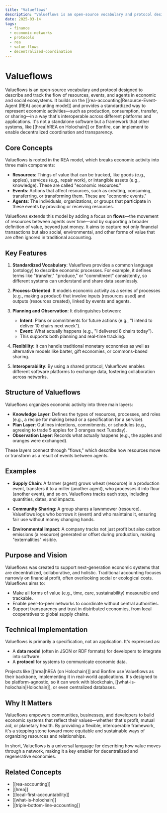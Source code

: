 ```yaml
---
title: "Valueflows"
description: "Valueflows is an open-source vocabulary and protocol designed to describe and track the flow of resources, events, and agents in economic and social ecosystems."
date: 2025-03-14
tags:
  - finance
  - economic-networks
  - protocols
  - rea
  - value-flows
  - decentralized-coordination
---
```


# Valueflows

Valueflows is an open-source vocabulary and protocol designed to describe and track the flow of resources, events, and agents in economic and social ecosystems. It builds on the [[rea-accounting|Resource-Event-Agent (REA) accounting model]] and provides a standardized way to represent economic activities—such as production, consumption, transfer, or sharing—in a way that's interoperable across different platforms and applications. It's not a standalone software but a framework that other systems, like [[hrea|hREA on Holochain]] or Bonfire, can implement to enable decentralized coordination and transparency.

## Core Concepts

Valueflows is rooted in the REA model, which breaks economic activity into three main components:

- **Resources**: Things of value that can be tracked, like goods (e.g., apples), services (e.g., repair work), or intangible assets (e.g., knowledge). These are called "economic resources."
- **Events**: Actions that affect resources, such as creating, consuming, transferring, or transforming them. These are "economic events."
- **Agents**: The individuals, organizations, or groups that participate in these events by providing or receiving resources.

Valueflows extends this model by adding a focus on **flows**—the movement of resources between agents over time—and by supporting a broader definition of value, beyond just money. It aims to capture not only financial transactions but also social, environmental, and other forms of value that are often ignored in traditional accounting.

## Key Features

1. **Standardized Vocabulary**: Valueflows provides a common language (ontology) to describe economic processes. For example, it defines terms like "transfer," "produce," or "commitment" consistently, so different systems can understand and share data seamlessly.

2. **Process-Oriented**: It models economic activity as a series of processes (e.g., making a product) that involve inputs (resources used) and outputs (resources created), linked by events and agents.

3. **Planning and Observation**: It distinguishes between:
   - **Intent**: Plans or commitments for future actions (e.g., "I intend to deliver 10 chairs next week").
   - **Event**: What actually happens (e.g., "I delivered 8 chairs today").
   - This supports both planning and real-time tracking.

4. **Flexibility**: It can handle traditional monetary economies as well as alternative models like barter, gift economies, or commons-based sharing.

5. **Interoperability**: By using a shared protocol, Valueflows enables different software platforms to exchange data, fostering collaboration across networks.

## Structure of Valueflows

Valueflows organizes economic activity into three main layers:

- **Knowledge Layer**: Defines the types of resources, processes, and roles (e.g., a recipe for making bread or a specification for a service).
- **Plan Layer**: Outlines intentions, commitments, or schedules (e.g., agreeing to trade 5 apples for 3 oranges next Tuesday).
- **Observation Layer**: Records what actually happens (e.g., the apples and oranges were exchanged).

These layers connect through "flows," which describe how resources move or transform as a result of events between agents.

## Examples

- **Supply Chain**: A farmer (agent) grows wheat (resource) in a production event, transfers it to a miller (another agent), who processes it into flour (another event), and so on. Valueflows tracks each step, including quantities, dates, and impacts.

- **Community Sharing**: A group shares a lawnmower (resource). Valueflows logs who borrows it (event) and who maintains it, ensuring fair use without money changing hands.

- **Environmental Impact**: A company tracks not just profit but also carbon emissions (a resource) generated or offset during production, making "externalities" visible.

## Purpose and Vision

Valueflows was created to support next-generation economic systems that are decentralized, collaborative, and holistic. Traditional accounting focuses narrowly on financial profit, often overlooking social or ecological costs. Valueflows aims to:

- Make all forms of value (e.g., time, care, sustainability) measurable and trackable.
- Enable peer-to-peer networks to coordinate without central authorities.
- Support transparency and trust in distributed economies, from local cooperatives to global supply chains.

## Technical Implementation

Valueflows is primarily a specification, not an application. It's expressed as:

- A **data model** (often in JSON or RDF formats) for developers to integrate into software.
- A **protocol** for systems to communicate economic data.

Projects like [[hrea|hREA (on Holochain)]] and Bonfire use Valueflows as their backbone, implementing it in real-world applications. It's designed to be platform-agnostic, so it can work with blockchain, [[what-is-holochain|Holochain]], or even centralized databases.

## Why It Matters

Valueflows empowers communities, businesses, and developers to build economic systems that reflect their values—whether that's profit, mutual aid, or planetary health. By providing a flexible, interoperable framework, it's a stepping stone toward more equitable and sustainable ways of organizing resources and relationships.

In short, Valueflows is a universal language for describing how value moves through a network, making it a key enabler for decentralized and regenerative economies.

## Related Concepts

- [[rea-accounting]]
- [[hrea]]
- [[local-first-accountability]]
- [[what-is-holochain]]
- [[triple-bottom-line-accounting]] 
